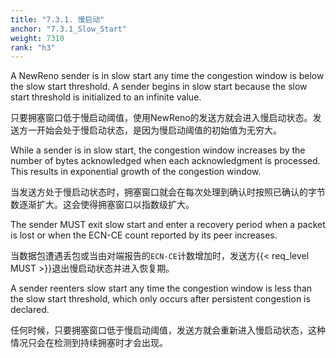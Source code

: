 ```yaml
---
title: "7.3.1. 慢启动"
anchor: "7.3.1_Slow_Start"
weight: 7310
rank: "h3"
---
```


A NewReno sender is in slow start any time the congestion window is below the slow start threshold. A sender begins in slow start because the slow start threshold is initialized to an infinite value.

只要拥塞窗口低于慢启动阈值，使用NewReno的发送方就会进入慢启动状态。发送方一开始会处于慢启动状态，是因为慢启动阈值的初始值为无穷大。

While a sender is in slow start, the congestion window increases by the number of bytes acknowledged when each acknowledgment is processed. This results in exponential growth of the congestion window.

当发送方处于慢启动状态时，拥塞窗口就会在每次处理到确认时按照已确认的字节数逐渐扩大。这会使得拥塞窗口以指数级扩大。

The sender MUST exit slow start and enter a recovery period when a packet is lost or when the ECN-CE count reported by its peer increases.

当数据包遭遇丢包或当由对端报告的`ECN-CE`计数增加时，发送方{{< req_level MUST >}}退出慢启动状态并进入恢复期。

A sender reenters slow start any time the congestion window is less than the slow start threshold, which only occurs after persistent congestion is declared.

任何时候，只要拥塞窗口低于慢启动阈值，发送方就会重新进入慢启动状态，这种情况只会在检测到持续拥塞时才会出现。
